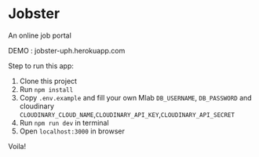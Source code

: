 # Jobster

An online job portal

DEMO : jobster-uph.herokuapp.com

Step to run this app:
1. Clone this project
2. Run `npm install`
3. Copy `.env.example` and fill your own Mlab `DB_USERNAME`, `DB_PASSWORD` and cloudinary `CLOUDINARY_CLOUD_NAME`,`CLOUDINARY_API_KEY`,`CLOUDINARY_API_SECRET`
4. Run `npm run dev` in terminal
5. Open `localhost:3000` in browser

Voila!
